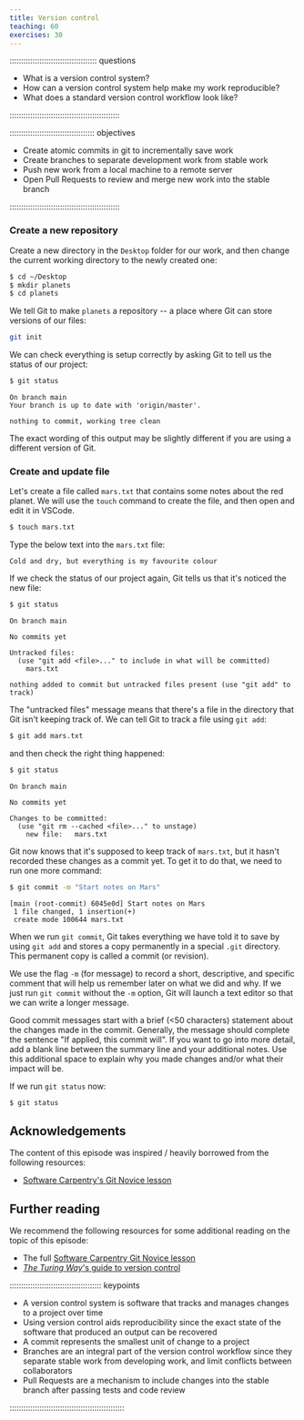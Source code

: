 ```yaml
---
title: Version control
teaching: 60
exercises: 30
---
```


:::::::::::::::::::::::::::::::::::::: questions 

- What is a version control system?
- How can a version control system help make my work reproducible?
- What does a standard version control workflow look like?

::::::::::::::::::::::::::::::::::::::::::::::::

::::::::::::::::::::::::::::::::::::: objectives

- Create atomic commits in git to incrementally save work
- Create branches to separate development work from stable work
- Push new work from a local machine to a remote server
- Open Pull Requests to review and merge new work into the stable branch

::::::::::::::::::::::::::::::::::::::::::::::::

### Create a new repository

Create a new directory in the `Desktop` folder for our work, and then change the current working directory to the newly created one:

```bash
$ cd ~/Desktop
$ mkdir planets
$ cd planets
```

We tell Git to make `planets` a repository -- a place where Git can store versions of our files:

```bash
git init
```

We can check everything is setup correctly by asking Git to tell us the status of our project:

```bash
$ git status
```

```output
On branch main
Your branch is up to date with 'origin/master'.

nothing to commit, working tree clean
```

The exact wording of this output may be slightly different if you are using a different version of Git.

### Create and update file

Let's create a file called `mars.txt` that contains some notes about the red planet.
We will use the `touch` command to create the file, and then open and edit it in VSCode.

```bash
$ touch mars.txt
```

Type the below text into the `mars.txt` file:

```output
Cold and dry, but everything is my favourite colour
```

If we check the status of our project again, Git tells us that it's noticed the new file:

```bash
$ git status
```

```output
On branch main

No commits yet

Untracked files:
  (use "git add <file>..." to include in what will be committed)
	mars.txt

nothing added to commit but untracked files present (use "git add" to track)
```

The "untracked files" message means that there's a file in the directory that Git isn't keeping track of.
We can tell Git to track a file using `git add`:

```bash
$ git add mars.txt
```

and then check the right thing happened:

```bash
$ git status
```

```output
On branch main

No commits yet

Changes to be committed:
  (use "git rm --cached <file>..." to unstage)
	new file:   mars.txt
```

Git now knows that it's supposed to keep track of `mars.txt`, but it hasn't recorded these changes as a commit yet.
To get it to do that, we need to run one more command:

```bash
$ git commit -m "Start notes on Mars"
```

```output
[main (root-commit) 6045e0d] Start notes on Mars
 1 file changed, 1 insertion(+)
 create mode 100644 mars.txt
```

When we run `git commit`, Git takes everything we have told it to save by using `git add` and stores a copy permanently in a special `.git` directory.
This permanent copy is called a commit (or revision).

We use the flag `-m` (for message) to record a short, descriptive, and specific comment that will help us remember later on what we did and why.
If we just run `git commit` without the `-m` option, Git will launch a text editor so that we can write a longer message.

Good commit messages start with a brief (<50 characters) statement about the changes made in the commit.
Generally, the message should complete the sentence "If applied, this commit will".
If you want to go into more detail, add a blank line between the summary line and your additional notes.
Use this additional space to explain why you made changes and/or what their impact will be.

If we run `git status` now:

```bash
$ git status
```



## Acknowledgements

The content of this episode was inspired / heavily borrowed from the following resources:

- [Software Carpentry's Git Novice lesson](https://swcarpentry.github.io/git-novice)

## Further reading

We recommend the following resources for some additional reading on the topic of this episode:

- The full [Software Carpentry Git Novice lesson](https://swcarpentry.github.io/git-novice)
- [_The Turing Way_'s guide to version control](https://the-turing-way.netlify.app/reproducible-research/vcs)

:::::::::::::::::::::::::::::::::::::::: keypoints

- A version control system is software that tracks and manages changes to a project over time
- Using version control aids reproducibility since the exact state of the software that produced an output can be recovered
- A commit represents the smallest unit of change to a project
- Branches are an integral part of the version control workflow since they separate stable work from developing work, and limit conflicts between collaborators
- Pull Requests are a mechanism to include changes into the stable branch after passing tests and code review

::::::::::::::::::::::::::::::::::::::::::::::::::
